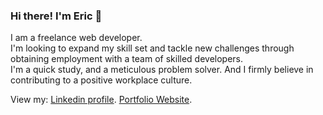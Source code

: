 ### Hi there! I'm Eric 👋

I am a freelance web developer.  
I'm looking to expand my skill set and tackle new challenges through obtaining employment with a team of skilled developers.  
I'm a quick study, and a meticulous problem solver.
And I firmly believe in contributing to a positive workplace culture.

View my: 
[Linkedin profile](https://www.linkedin.com/in/emurrelldev/).
[Portfolio Website](https://emurrell.com).

<!--
**EMurrell/EMurrell** is a ✨ _special_ ✨ repository because its `README.md` (this file) appears on your GitHub profile.

Here are some ideas to get you started:

- 🔭 I am a freelance Web Developer
- 🌱 I’m currently learning ...
- 👯 I’m looking to collaborate on ...
- 🤔 I’m looking for help with ...
- 💬 Ask me about ...
- 📫 How to reach me: ...
- 😄 Pronouns: ...
- ⚡ Fun fact: ...
-->
